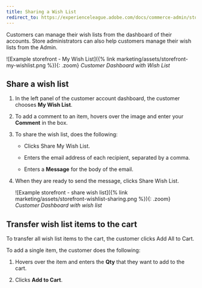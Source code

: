 ```yaml
---
title: Sharing a Wish List
redirect_to: https://experienceleague.adobe.com/docs/commerce-admin/stores-sales/shopper-tools/wish-lists/wishlist-storefront.html#share-the-wish-list
---
```


Customers can manage their wish lists from the dashboard of their accounts. Store administrators can also help customers manage their wish lists from the Admin.

![Example storefront - My Wish List]({% link marketing/assets/storefront-my-wishlist.png %}){: .zoom}
_Customer Dashboard with Wish List_

## Share a wish list

1. In the left panel of the customer account dashboard, the customer chooses **My Wish List**.

1. To add a comment to an item, hovers over the image and enter your **Comment** in the box.

1. To share the wish list, does the following:

   - Clicks <span class="btn">Share My Wish List</span>.

   - Enters the email address of each recipient, separated by a comma.

   - Enters a **Message** for the body of the email.

1. When they are ready to send the message, clicks <span class="btn">Share Wish List</span>.

    ![Example storefront - share wish list]({% link marketing/assets/storefront-wishlist-sharing.png %}){: .zoom}
    _Customer Dashboard with wish list_

## Transfer wish list items to the cart

To transfer all wish list items to the cart, the customer clicks <span class="btn">Add All to Cart</span>.

To add a single item, the customer does the following:

1. Hovers over the item and enters the **Qty** that they want to add to the cart.

1. Clicks **Add to Cart**.
